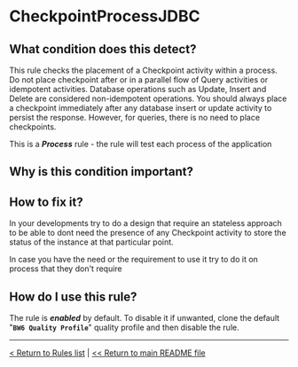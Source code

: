 # CheckpointProcessJDBC

## What condition does this detect?

This rule checks the placement of a Checkpoint activity within a process. Do not place checkpoint after or in a parallel flow of Query activities or idempotent activities. Database operations such as Update, Insert and Delete are considered non-idempotent operations. You should always place a checkpoint immediately after any database insert or update activity to persist the response. However, for queries, there is no need to place checkpoints.

This is a ***Process*** rule - the rule will test each process of the application

## Why is this condition important?



## How to fix it?

In your developments try to do a design that require an stateless approach to be able to dont need the presence of any Checkpoint activity to store the status of the instance at that particular point.

In case you have the need or the requirement to use it try to do it on process that they don't require

## How do I use this rule?

The rule is **_enabled_** by default. To disable it if unwanted, clone the default "**`BW6 Quality Profile`**" quality profile and then disable the rule.

---
[< Return to Rules list](./RULES.md) |  [<< Return to main README file](../../../README.md)
